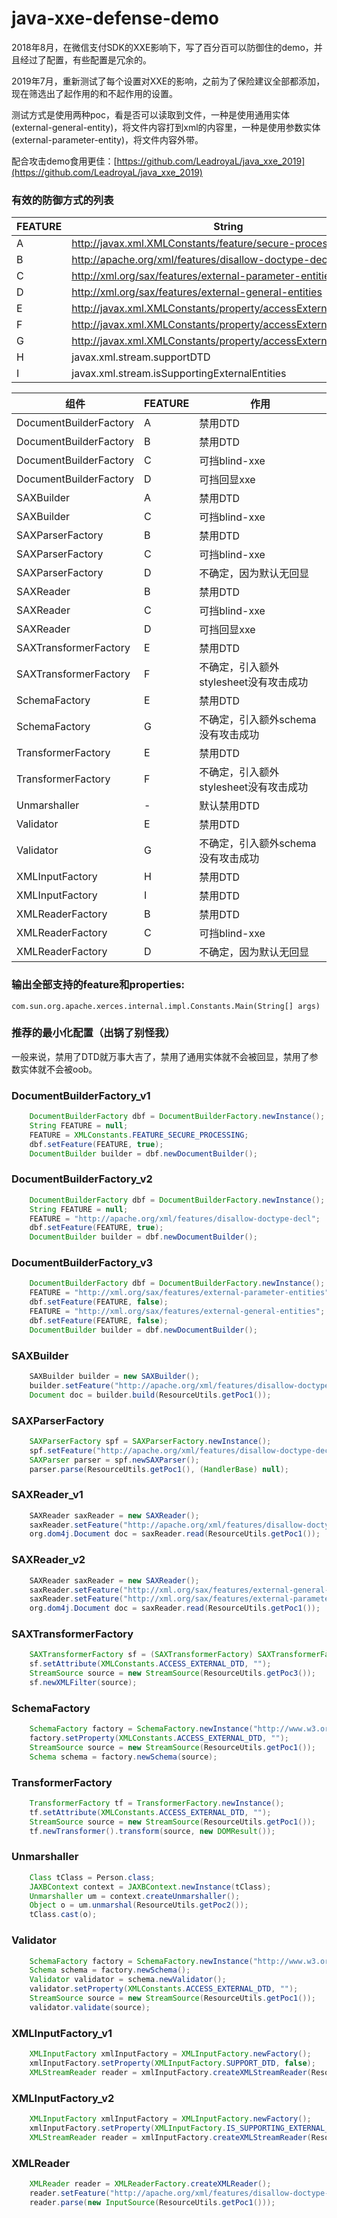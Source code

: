 # java-xxe-defense-demo

2018年8月，在微信支付SDK的XXE影响下，写了百分百可以防御住的demo，并且经过了配置，有些配置是冗余的。

2019年7月，重新测试了每个设置对XXE的影响，之前为了保险建议全部都添加，现在筛选出了起作用的和不起作用的设置。

测试方式是使用两种poc，看是否可以读取到文件，一种是使用通用实体(external-general-entity)，将文件内容打到xml的内容里，一种是使用参数实体(external-parameter-entity)，将文件内容外带。

配合攻击demo食用更佳：[https://github.com/LeadroyaL/java_xxe_2019](https://github.com/LeadroyaL/java_xxe_2019)

### 有效的防御方式的列表

| FEATURE | String |
| --- | --- |
| A | http://javax.xml.XMLConstants/feature/secure-processing |
| B | http://apache.org/xml/features/disallow-doctype-decl |
| C | http://xml.org/sax/features/external-parameter-entities |
| D | http://xml.org/sax/features/external-general-entities |
| E | http://javax.xml.XMLConstants/property/accessExternalDTD |
| F | http://javax.xml.XMLConstants/property/accessExternalStylesheet |
| G | http://javax.xml.XMLConstants/property/accessExternalSchema |
| H | javax.xml.stream.supportDTD |
| I | javax.xml.stream.isSupportingExternalEntities |


| 组件 | FEATURE | 作用 |
|------|--------|-----|
| DocumentBuilderFactory | A | 禁用DTD |
| DocumentBuilderFactory | B | 禁用DTD |
| DocumentBuilderFactory | C | 可挡blind-xxe |
| DocumentBuilderFactory | D | 可挡回显xxe |
| SAXBuilder | A | 禁用DTD |
| SAXBuilder | C | 可挡blind-xxe |
| SAXParserFactory | B | 禁用DTD |
| SAXParserFactory | C | 可挡blind-xxe |
| SAXParserFactory | D | 不确定，因为默认无回显 | 
| SAXReader | B | 禁用DTD |
| SAXReader | C | 可挡blind-xxe |
| SAXReader | D | 可挡回显xxe |
| SAXTransformerFactory | E | 禁用DTD |
| SAXTransformerFactory | F | 不确定，引入额外stylesheet没有攻击成功 |
| SchemaFactory | E | 禁用DTD |
| SchemaFactory | G | 不确定，引入额外schema没有攻击成功 |
| TransformerFactory | E | 禁用DTD |
| TransformerFactory | F | 不确定，引入额外stylesheet没有攻击成功 |
| Unmarshaller | - | 默认禁用DTD |
| Validator | E | 禁用DTD |
| Validator | G | 不确定，引入额外schema没有攻击成功 |
| XMLInputFactory | H | 禁用DTD |
| XMLInputFactory | I | 禁用DTD |
| XMLReaderFactory | B | 禁用DTD |
| XMLReaderFactory | C | 可挡blind-xxe |
| XMLReaderFactory | D | 不确定，因为默认无回显 |

### 输出全部支持的feature和properties:

`com.sun.org.apache.xerces.internal.impl.Constants.Main(String[] args)`
 

### 推荐的最小化配置（出锅了别怪我）

一般来说，禁用了DTD就万事大吉了，禁用了通用实体就不会被回显，禁用了参数实体就不会被oob。

### DocumentBuilderFactory_v1

```java
    DocumentBuilderFactory dbf = DocumentBuilderFactory.newInstance();
    String FEATURE = null;
    FEATURE = XMLConstants.FEATURE_SECURE_PROCESSING;
    dbf.setFeature(FEATURE, true);
    DocumentBuilder builder = dbf.newDocumentBuilder();
```

### DocumentBuilderFactory_v2

```java
    DocumentBuilderFactory dbf = DocumentBuilderFactory.newInstance();
    String FEATURE = null;
    FEATURE = "http://apache.org/xml/features/disallow-doctype-decl";
    dbf.setFeature(FEATURE, true);
    DocumentBuilder builder = dbf.newDocumentBuilder();
```

### DocumentBuilderFactory_v3

```java
    DocumentBuilderFactory dbf = DocumentBuilderFactory.newInstance();
    FEATURE = "http://xml.org/sax/features/external-parameter-entities";
    dbf.setFeature(FEATURE, false);
    FEATURE = "http://xml.org/sax/features/external-general-entities";
    dbf.setFeature(FEATURE, false);
    DocumentBuilder builder = dbf.newDocumentBuilder();
```

### SAXBuilder

```java
    SAXBuilder builder = new SAXBuilder();
    builder.setFeature("http://apache.org/xml/features/disallow-doctype-decl", true);
    Document doc = builder.build(ResourceUtils.getPoc1());
```

### SAXParserFactory

```java
    SAXParserFactory spf = SAXParserFactory.newInstance();
    spf.setFeature("http://apache.org/xml/features/disallow-doctype-decl", true);
    SAXParser parser = spf.newSAXParser();
    parser.parse(ResourceUtils.getPoc1(), (HandlerBase) null);
```

### SAXReader_v1

```java
    SAXReader saxReader = new SAXReader();
    saxReader.setFeature("http://apache.org/xml/features/disallow-doctype-decl", true);
    org.dom4j.Document doc = saxReader.read(ResourceUtils.getPoc1());
```

### SAXReader_v2

```java
    SAXReader saxReader = new SAXReader();
    saxReader.setFeature("http://xml.org/sax/features/external-general-entities", false);
    saxReader.setFeature("http://xml.org/sax/features/external-parameter-entities", false);
    org.dom4j.Document doc = saxReader.read(ResourceUtils.getPoc1());
```

### SAXTransformerFactory

```java
    SAXTransformerFactory sf = (SAXTransformerFactory) SAXTransformerFactory.newInstance();
    sf.setAttribute(XMLConstants.ACCESS_EXTERNAL_DTD, "");
    StreamSource source = new StreamSource(ResourceUtils.getPoc3());
    sf.newXMLFilter(source);
```

### SchemaFactory

```java
    SchemaFactory factory = SchemaFactory.newInstance("http://www.w3.org/2001/XMLSchema");
    factory.setProperty(XMLConstants.ACCESS_EXTERNAL_DTD, "");
    StreamSource source = new StreamSource(ResourceUtils.getPoc1());
    Schema schema = factory.newSchema(source);
```

### TransformerFactory

```java
    TransformerFactory tf = TransformerFactory.newInstance();
    tf.setAttribute(XMLConstants.ACCESS_EXTERNAL_DTD, "");
    StreamSource source = new StreamSource(ResourceUtils.getPoc1());
    tf.newTransformer().transform(source, new DOMResult());
```

### Unmarshaller

```java
    Class tClass = Person.class;
    JAXBContext context = JAXBContext.newInstance(tClass);
    Unmarshaller um = context.createUnmarshaller();
    Object o = um.unmarshal(ResourceUtils.getPoc2());
    tClass.cast(o);
```

### Validator

```java
    SchemaFactory factory = SchemaFactory.newInstance("http://www.w3.org/2001/XMLSchema");
    Schema schema = factory.newSchema();
    Validator validator = schema.newValidator();
    validator.setProperty(XMLConstants.ACCESS_EXTERNAL_DTD, "");
    StreamSource source = new StreamSource(ResourceUtils.getPoc1());
    validator.validate(source);
```

### XMLInputFactory_v1

```java
    XMLInputFactory xmlInputFactory = XMLInputFactory.newFactory();
    xmlInputFactory.setProperty(XMLInputFactory.SUPPORT_DTD, false);
    XMLStreamReader reader = xmlInputFactory.createXMLStreamReader(ResourceUtils.getPoc1());
```

### XMLInputFactory_v2

```java
    XMLInputFactory xmlInputFactory = XMLInputFactory.newFactory();
    xmlInputFactory.setProperty(XMLInputFactory.IS_SUPPORTING_EXTERNAL_ENTITIES, false);
    XMLStreamReader reader = xmlInputFactory.createXMLStreamReader(ResourceUtils.getPoc1());
```

### XMLReader

```java
    XMLReader reader = XMLReaderFactory.createXMLReader();
    reader.setFeature("http://apache.org/xml/features/disallow-doctype-decl", true);
    reader.parse(new InputSource(ResourceUtils.getPoc1()));
```
